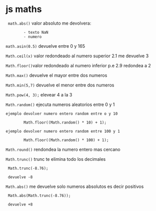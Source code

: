 # js maths

` math.abs()` valor absoluto me devolvera:

            - texto NaN
            - numero

`math.asin(0.5)` devuelve entre 0 y 165

`Math.ceil(x)` valor redondeado al numero superior 2.1 me devuelve 3

`Math.floor()`valor redondeado al numero inferior p.e 2.9 redondea a 2

`Math.max()` devuelve el mayor entre dos numeros

`Math.min(5,7)` devuelve el menor entre dos numeros

`Math.pow(4, 3);` elevear 4 a la 3

`Math.random()` ejecuta numeros aleatorios entre 0 y 1

`ejemplo devolver numero entero random entre o y 10`

```
        Math.floor((Math.random() * 10) + 1);
```

`ejemplo devolver numero entero random entre 100 y 1`

```
        Math.floor((Math.random() * 100) + 1);
```

`Math.round()` rendondea la numero entero mas cercano

`Math.trunc()` trunc te elimina todo los decimales

```
 Math.trunc(-8.76);

 devuelve -8
```

`Math.abs()` me devuelve solo numeros absolutos es decir positivos

```
 Math.abs(Math.trunc(-8.76));

 devuelve +8
```
